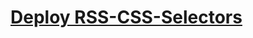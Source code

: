 # [Deploy RSS-CSS-Selectors](https://rolling-scopes-school.github.io/stroich-JSFE2023Q1/RSS-CSS-Selectors/)

